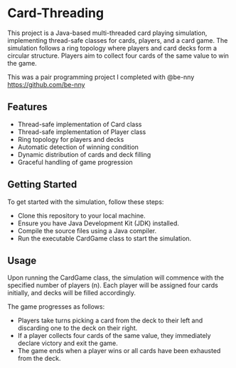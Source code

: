 # Card-Threading

This project is a Java-based multi-threaded card playing simulation, implementing thread-safe classes for cards, players, and a card game. The simulation follows a ring topology where players and card decks form a circular structure. Players aim to collect four cards of the same value to win the game.

This was a pair programming project I completed with @be-nny https://github.com/be-nny
## Features

* Thread-safe implementation of Card class
* Thread-safe implementation of Player class
* Ring topology for players and decks
* Automatic detection of winning condition
* Dynamic distribution of cards and deck filling
* Graceful handling of game progression

## Getting Started

To get started with the simulation, follow these steps:

* Clone this repository to your local machine.
* Ensure you have Java Development Kit (JDK) installed.
* Compile the source files using a Java compiler.
* Run the executable CardGame class to start the simulation.

## Usage

Upon running the CardGame class, the simulation will commence with the specified number of players (n). Each player will be assigned four cards initially, and decks will be filled accordingly.

The game progresses as follows:

* Players take turns picking a card from the deck to their left and discarding one to the deck on their right.
* If a player collects four cards of the same value, they immediately declare victory and exit the game.
* The game ends when a player wins or all cards have been exhausted from the deck.
